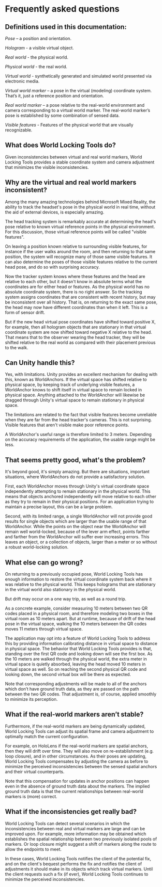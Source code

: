 
# Frequently asked questions

## Definitions used in this documentation:

*Pose* – a position and orientation.

*Hologram* - a visible virtual object.

*Real world* - the physical world.

*Physical world* - the real world.

*Virtual world* - synthetically generated and simulated world presented via electronic media. 

*Virtual world marker* – a pose in the virtual (modeling) coordinate system. That’s it, just a reference position and orientation.

*Real world marker* – a pose relative to the real-world environment and camera corresponding to a virtual world marker. The real-world marker’s pose is established by some combination of sensed data.

*Visible features* - Features of the physical world that are visually recognizable.

## What does World Locking Tools do?

Given inconsistencies between virtual and real world markers, World Locking Tools provides a stable coordinate system and camera adjustment that minimizes the visible inconsistencies.

## Why are the virtual and real world markers inconsistent?

Among the many amazing technologies behind Microsoft Mixed Reality, the ability to track the headset's pose in the physical world in real time, without the aid of external devices, is especially amazing.

The head tracking system is remarkably accurate at determining the head's pose relative to known virtual reference points in the physical environment. For this discussion, those virtual reference points will be called "visible features". 

On leaving a position known relative to surrounding visible features, for instance if the user walks around the room, and then returning to that same position, the system will recognize many of those same visible features. It can also determine the  poses of those visible features relative to the current head pose, and do so with surprising accuracy.

Now the tracker system knows where these features and the head are relative to each other, but it doesn't know in absolute terms what the coordinates are for either head or features. As the physical world has no absolute coordinate system, there is no right answer. So the tracking system assigns coordinates that are consistent with recent history, but may be inconsistent over all history. That is, on returning to the exact same pose, the head may now have different coordinates than when it left. This is a form of sensor drift.

But if the new head virtual pose coordinates have shifted toward positive X, for example, then all hologram objects that are stationary in that virtual coordinate system are now shifted toward negative X relative to the head. That means that to the observer wearing the head tracker, they will be shifted relative to the real world as compared with their placement previous to the walk.

## Can Unity handle this?

Yes, with limitations. Unity provides an excellent mechanism for dealing with this, known as WorldAnchors. If the virtual space has shifted relative to physical space, by keeping track of underlying visible features, a WorldAnchor knows to shift itself in virtual space to remain locked in physical space. Anything attached to the WorldAnchor will likewise be dragged through Unity's virtual space to remain stationary in physical space.

The limitations are related to the fact that visible features become unreliable when they are far from the head tracker's cameras. This is not surprising. Visible features that aren't visible make poor reference points. 

A WorldAnchor's useful range is therefore limited to 3 meters. Depending on the accuracy requirements of the application, the usable range might be less.

## That seems pretty good, what's the problem?

It's beyond good, it's simply amazing. But there are situations, important situations, where WorldAnchors do not provide a satisfactory solution.

First, each WorldAnchor moves through Unity's virtual coordinate space independently attempting to remain stationary in the physical world. This means that objects anchored independently will move relative to each other as they try to remain in their physical positions. For an application trying to maintain a precise layout, this can be a large problem.

Second, with its limited range, a single WorldAnchor will not provide good results for single objects which are larger than the usable range of that WorldAnchor. While the points on the object near the WorldAnchor will remain well world-locked, because of the lever arm effect, points farther and farther from the WorldAnchor will suffer ever increasing errors. This leaves an object, or a collection of objects, larger than a meter or so without a robust world-locking solution.

## What else can go wrong?

On returning to a previously occupied pose, World Locking Tools has enough information to restore the virtual coordinate system back where it was relative to the physical world. This keeps holograms that are stationary in the virtual world also stationary in the physical world.

But drift may occur on a one way trip, as well as a round trip.

As a concrete example, consider measuring 10 meters between two QR codes placed in a physical room, and therefore modeling two boxes in the virtual room as 10 meters apart. But at runtime, because of drift of the head pose in the virtual space, walking the 10 meters between the QR codes moves 11 meters through virtual space. 

The application may opt into a feature of World Locking Tools to address this by providing information calibrating distance in virtual space to distance in physical space. The behavior that World Locking Tools provides is that, standing over the first QR code and looking down will see the first box. As the 10 meters are walked through the physical world, the extra meter in virtual space is quietly absorbed, leaving the head moved 10 meters in virtual space as well. So on reaching the second physical QR code and looking down, the second virtual box will be there as expected.

Note that corresponding adjustments will be made to all of the anchors which don’t have ground truth data, as they are passed on the path between the two QR codes. That adjustment is, of course, applied smoothly to minimize its perception.

## What if the real-world markers aren’t stable?

Furthermore, if the real-world markers are being dynamically updated, World Locking Tools can adjust its spatial frame and camera adjustment to optimally match the current configuration.

For example, on HoloLens if the real-world markers are spatial anchors, then they will drift over time. They will also move on re-establishment (e.g. loop closure), and in other circumstances. As their poses are updating, World Locking Tools compensates by adjusting the camera as before to minimize the perceived inconsistencies between the sensed spatial anchors and their virtual counterparts.

Note that this compensation for updates in anchor positions can happen even in the absence of ground truth data about the markers. The implied ground truth data is that the current relationships between real-world markers is (more) correct.

## What if the inconsistencies get really bad?

World Locking Tools can detect several scenarios in which the inconsistencies between real and virtual markers are large and can be improved upon. For example, more information may be obtained which establishes the spatial relationship between two previously isolated pools of markers. Or loop closure might suggest a shift of markers along the route to allow the endpoints to meet. 

In these cases, World Locking Tools notifies the client of the potential fix, and on the client's bequest performs the fix and notifies the client of adjustments it should make in its objects which track virtual markers. Until the client requests such a fix (if ever), World Locking Tools continues to minimize the perceived inconsistencies.



